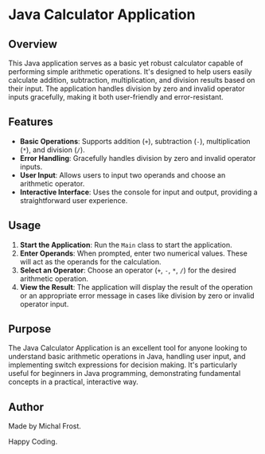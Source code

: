 # Java Calculator Application

## Overview
This Java application serves as a basic yet robust calculator capable of performing simple arithmetic operations. It's designed to help users easily calculate addition, subtraction, multiplication, and division results based on their input. The application handles division by zero and invalid operator inputs gracefully, making it both user-friendly and error-resistant.

## Features
- **Basic Operations**: Supports addition (`+`), subtraction (`-`), multiplication (`*`), and division (`/`).
- **Error Handling**: Gracefully handles division by zero and invalid operator inputs.
- **User Input**: Allows users to input two operands and choose an arithmetic operator.
- **Interactive Interface**: Uses the console for input and output, providing a straightforward user experience.

## Usage
1. **Start the Application**: Run the `Main` class to start the application.
2. **Enter Operands**: When prompted, enter two numerical values. These will act as the operands for the calculation.
3. **Select an Operator**: Choose an operator (`+`, `-`, `*`, `/`) for the desired arithmetic operation.
4. **View the Result**: The application will display the result of the operation or an appropriate error message in cases like division by zero or invalid operator input.

## Purpose
The Java Calculator Application is an excellent tool for anyone looking to understand basic arithmetic operations in Java, handling user input, and implementing switch expressions for decision making. It's particularly useful for beginners in Java programming, demonstrating fundamental concepts in a practical, interactive way.

## Author
Made by Michal Frost.

Happy Coding.